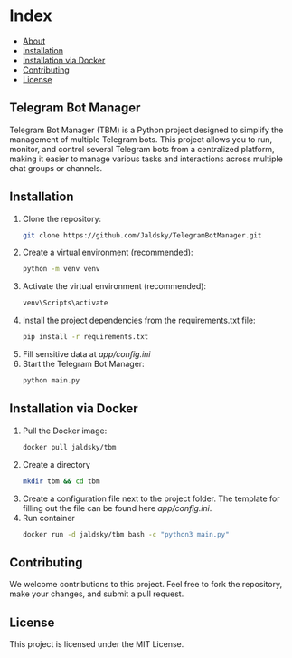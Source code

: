 # Index

- [About](#telegram-bot-manager)
- [Installation](#installation)
- [Installation via Docker](#installation-via-docker)
- [Contributing](#contributing)
- [License](#license)


## Telegram Bot Manager

Telegram Bot Manager (TBM) is a Python project designed to simplify the management of multiple Telegram bots.
This project allows you to run, monitor, and control several Telegram bots from a centralized platform,
making it easier to manage various tasks and interactions across multiple chat groups or channels.

## Installation
1. Clone the repository:
   ```bash
   git clone https://github.com/Jaldsky/TelegramBotManager.git

2. Create a virtual environment (recommended):
   ```bash
   python -m venv venv

3. Activate the virtual environment (recommended):
   ```bash
   venv\Scripts\activate

4. Install the project dependencies from the requirements.txt file:
    ```bash
    pip install -r requirements.txt

5. Fill sensitive data at *app/config.ini*
6. Start the Telegram Bot Manager:
    ```bash
    python main.py

## Installation via Docker
1. Pull the Docker image:
   ```bash
   docker pull jaldsky/tbm
2. Create a directory
   ```bash
   mkdir tbm && cd tbm
3. Create a configuration file next to the project folder.
The template for filling out the file can be found here *app/config.ini*.
4. Run container
   ```bash
   docker run -d jaldsky/tbm bash -c "python3 main.py"

## Contributing
We welcome contributions to this project. Feel free to fork the repository,
make your changes, and submit a pull request.

## License
This project is licensed under the MIT License.
